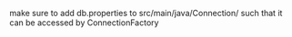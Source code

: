 make sure to add db.properties to src/main/java/Connection/ such that it can be accessed by ConnectionFactory